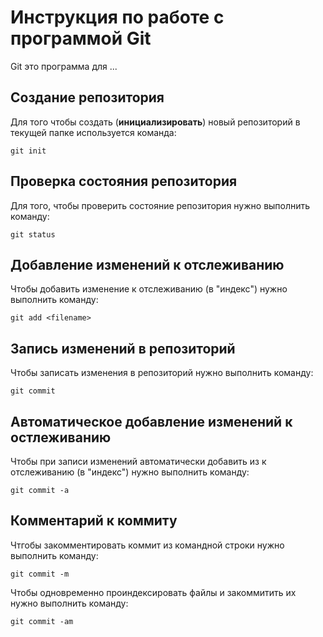 # Инструкция по работе с программой Git

Git это программа для ...

## Создание репозитория

Для того чтобы создать (**инициализировать**) новый репозиторий в текущей папке используется команда:

    git init

## Проверка состояния репозитория

Для того, чтобы проверить состояние репозитория нужно выполнить команду:

    git status

## Добавление изменений к отслеживанию

Чтобы добавить изменение к отслеживанию (в "индекс") нужно выполнить команду:

    git add <filename>

## Запись изменений в репозиторий

Чтобы записать изменения в репозиторий нужно выполнить команду:

    git commit

## Автоматическое добавление изменений к остлеживанию

Чтобы при записи изменений автоматически добавить из к отслеживанию (в "индекс") нужно выполнить команду:

    git commit -a

## Комментарий к коммиту

Чтгобы закомментировать коммит из командной строки нужно выполнить команду:

    git commit -m

Чтобы одновременно проиндексировать файлы  и закоммитить их нужно выполнить команду:

    git commit -am

    
